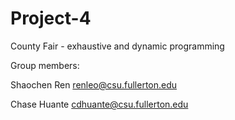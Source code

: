 # Project-4
County Fair - exhaustive and dynamic programming

Group members:

Shaochen Ren renleo@csu.fullerton.edu

Chase Huante cdhuante@csu.fullerton.edu
